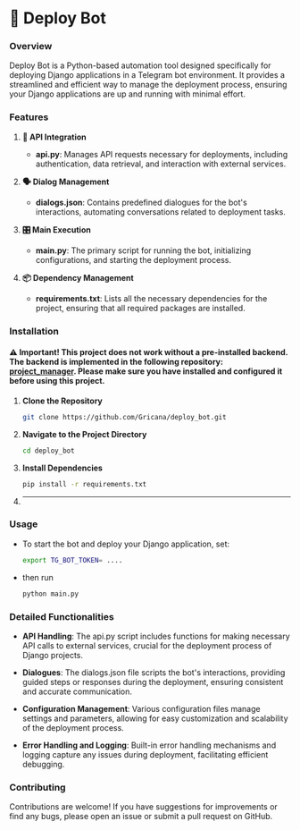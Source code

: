 # 🚀 Deploy Bot

### Overview
Deploy Bot is a Python-based automation tool designed specifically for deploying Django applications in a Telegram bot environment. It provides a streamlined and efficient way to manage the deployment process, ensuring your Django applications are up and running with minimal effort.

### Features

1. **🔗 API Integration**
   - **api.py**: Manages API requests necessary for deployments, including authentication, data retrieval, and interaction with external services.

2. **🗣️ Dialog Management**
   - **dialogs.json**: Contains predefined dialogues for the bot's interactions, automating conversations related to deployment tasks.

3. **🎛️ Main Execution**
   - **main.py**: The primary script for running the bot, initializing configurations, and starting the deployment process.

4. **📦 Dependency Management**
   - **requirements.txt**: Lists all the necessary dependencies for the project, ensuring that all required packages are installed.

### Installation
   #### **⚠️ Important! This project does not work without a pre-installed backend. The backend is implemented in the following repository: [project_manager](https://github.com/Gricana/project_manager). Please make sure you have installed and configured it before using this project**.

1. **Clone the Repository**
   ```sh
   git clone https://github.com/Gricana/deploy_bot.git
   ```
2. **Navigate to the Project Directory**

   ```sh
   cd deploy_bot
   ```
3. **Install Dependencies**

   ```sh
   pip install -r requirements.txt
   ```
4. ****   
### Usage
- To start the bot and deploy your Django application, set:

   ```sh
   export TG_BOT_TOKEN= .... 
   ```
- then run
   ```sh
   python main.py
   ```
### Detailed Functionalities
- **API Handling**: The api.py script includes functions for making necessary API calls to external services, crucial for the deployment process of Django projects.

- **Dialogues**: The dialogs.json file scripts the bot's interactions, providing guided steps or responses during the deployment, ensuring consistent and accurate communication.

- **Configuration Management**: Various configuration files manage settings and parameters, allowing for easy customization and scalability of the deployment process.

- **Error Handling and Logging**: Built-in error handling mechanisms and logging capture any issues during deployment, facilitating efficient debugging.

### Contributing
Contributions are welcome! If you have suggestions for improvements or find any bugs, please open an issue or submit a pull request on GitHub.
